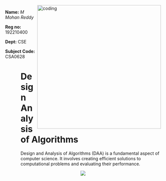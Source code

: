 
  <img align="right" alt ="coding" width="400" src="https://cdn.dribbble.com/users/1292677/screenshots/6139167/avento.gif">
<p ><b>Name:</b><i> M Mohan Reddy  </i></p>
<p ><b>Reg no:</b> 192210400 </p>
<p ><b>Dept:</b> CSE </p>
<p> <b> Subject Code: </b> CSA0628</p>


  <div style="max-width: 500px; margin-left: 50px;">
  <H1> Design Analysis of Algorithms </H1>
    <P>Design and Analysis of Algorithms (DAA) is a fundamental aspect of computer science. It involves creating efficient solutions to computational problems and evaluating their performance. </P>
  </div>


<p align="center">
  <img src="https://profile-counter.glitch.me/ComradeMohan-CSA0628_DAA/count.svg" />
</p>
